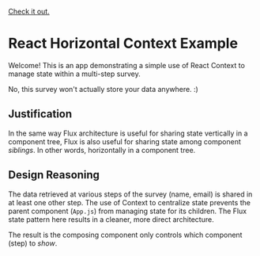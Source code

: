 [Check it out.](https://adoring-beaver-5e33cc.netlify.app/)

# React Horizontal Context Example

Welcome! This is an app demonstrating a simple use of React Context to manage state within a multi-step survey.

No, this survey won't actually store your data anywhere. :)

## Justification

In the same way Flux architecture is useful for sharing state vertically in a component tree, Flux is also useful for sharing state among component _siblings_. In other words, horizontally in a component tree.

## Design Reasoning

The data retrieved at various steps of the survey (name, email) is shared in at least one other step. The use of Context to centralize state prevents the parent component (`App.js`) from managing state for its children. The Flux state pattern here results in a cleaner, more direct architecture.

The result is the composing component only controls which component (step) to _show_.
